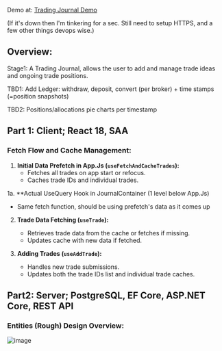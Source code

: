Demo at: [Trading Journal Demo ](https://hsr.mywebthings.xyz/)

(If it's down then I'm tinkering for a sec. Still need to setup HTTPS, and a few other things devops wise.)

## Overview: 
Stage1: A Trading Journal, allows the user to add and manage trade ideas and ongoing trade positions.

TBD1: Add Ledger: withdraw, deposit, convert (per broker) + time stamps (=position snapshots)

TBD2: Positions/allocations pie charts per timestamp

## Part 1: Client; React 18, SAA
### Fetch Flow and Cache Management:

1. **Initial Data Prefetch in App.Js (`useFetchAndCacheTrades`):**
   - Fetches all trades on app start or refocus.
   - Caches trade IDs and individual trades.

1a. **Actual UseQuery Hook in JournalContainer (1 level below App.Js)
   - Same fetch function, should be using prefetch's data as it comes up

2. **Trade Data Fetching (`useTrade`):**
   - Retrieves trade data from the cache or fetches if missing.
   - Updates cache with new data if fetched.

3. **Adding Trades (`useAddTrade`):**
   - Handles new trade submissions.
   - Updates both the trade IDs list and individual trade caches.

## Part2: Server; PostgreSQL, EF Core, ASP.NET Core, REST API
### Entities (Rough) Design Overview:

![image](https://github.com/user-attachments/assets/37b0def3-7901-4748-b2e8-2acb93e9d59e)


